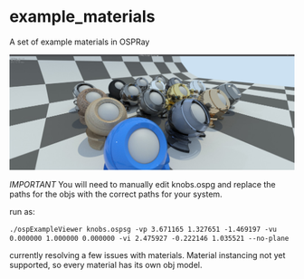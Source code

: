 # example_materials
A set of example materials in OSPRay

![screenshot](screenshot.jpg)

*IMPORTANT* You will need to manually edit knobs.ospg and replace the paths for the objs with the correct paths for your system.

run as:
```
./ospExampleViewer knobs.ospsg -vp 3.671165 1.327651 -1.469197 -vu 0.000000 1.000000 0.000000 -vi 2.475927 -0.222146 1.035521 --no-plane
```

currently resolving a few issues with materials.  Material instancing not yet supported, so every material has its own obj model.  
